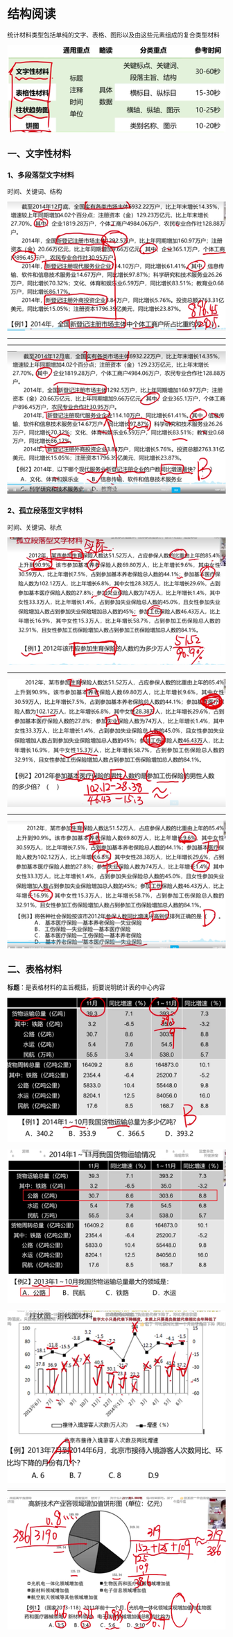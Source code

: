 # 结构阅读

统计材料类型包括单纯的文字、表格、图形以及由这些元素组成的复合类型材料

![image-20250422192941846](./assets/image-20250422192941846.png)

## 一、文字性材料

### 1、多段落型文字材料

时间、关键词、结构

![image-20250422193415091](./assets/image-20250422193415091.png)

---

---

![image-20250422193502631](./assets/image-20250422193502631.png)

### 2、孤立段落型文字材料

时间、关键词、标点

![image-20250422194101597](./assets/image-20250422194101597.png)

---

![image-20250422194154296](./assets/image-20250422194154296.png)

---

![image-20250422194242666](./assets/image-20250422194242666.png)

## 二、表格材料

**标题**：是表格材料的主旨概括，扼要说明统计表的中心内容



![image-20250422194518015](./assets/image-20250422194518015.png)

![image-20250422194725207](./assets/image-20250422194725207.png)

![image-20250422195456301](./assets/image-20250422195456301.png)

---

![image-20250422200014225](./assets/image-20250422200014225.png)